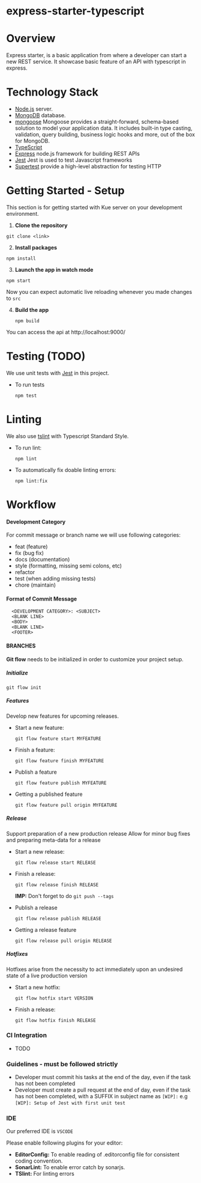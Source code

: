 # express-starter-typescript
# Overview
Express starter, is a basic application from where a developer can start a new REST service. It showcase basic feature of an API with typescript in express.

# Technology Stack
 * [Node.js](https://nodejs.org) server.
 * [MongoDB](https://docs.mongodb.com/) database.
 * [mongoose](http://mongoosejs.com/) Mongoose provides a straight-forward, schema-based solution to model your application data. It includes built-in type casting, validation, query building, business logic hooks and more, out of the box for MongoDB.
 * [TypeScript](https://www.typescriptlang.org/docs/home.html)
 * [Express](https://expressjs.com/) node.js framework for building REST APIs
 * [Jest](https://jestjs.io/docs/en/getting-started) Jest is used to test Javascript frameworks
 * [Supertest](https://www.npmjs.com/package/supertest) provide a high-level abstraction for testing HTTP


# Getting Started - Setup

This section is for getting started with Kue server on your development environment.

1. **Clone the repository**
  ```
  git clone <link>
  ```
2. **Install packages**
  ```
  npm install
  ```

3. **Launch the app in watch mode**
  ```
  npm start
  ```
Now you can expect automatic live reloading whenever you made changes to ```src```

4. **Build the app**

   `npm build`

You can access the api at http://localhost:9000/

# Testing (TODO)
We use unit tests with [Jest](https://github.com/facebook/jest) in this project.

- To run tests

  ```
  npm test
  ```

# Linting
We also use [tslint](https://palantir.github.io/tslint/) with Typescript Standard Style.

- To run lint:

  ```
  npm lint
  ```

- To automatically fix doable linting errors:

  ```
  npm lint:fix
  ```


# Workflow

#### Development Category
For commit message or branch name we will use following categories:
  - feat (feature)
  - fix (bug fix)
  - docs (documentation)
  - style (formatting, missing semi colons, etc)
  - refactor
  - test (when adding missing tests)
  - chore (maintain)

#### Format of Commit Message

```
  <DEVELOPMENT CATEGORY>: <SUBJECT>
  <BLANK LINE>
  <BODY>
  <BLANK LINE>
  <FOOTER>
```

#### BRANCHES

**Git flow** needs to be initialized in order to customize your project setup.

##### Initialize
  ```
  git flow init
  ```

##### Features
Develop new features for upcoming releases.

- Start a new feature:

    ``` git flow feature start MYFEATURE ```

- Finish a feature:

    ``` git flow feature finish MYFEATURE ```

- Publish a feature

    ``` git flow feature publish MYFEATURE ```

- Getting a published feature

    ``` git flow feature pull origin MYFEATURE ```

##### Release
Support preparation of a new production release
Allow for minor bug fixes and preparing meta-data for a release

- Start a new release:

    ``` git flow release start RELEASE ```

- Finish a release:

    ``` git flow release finish RELEASE ```

    **IMP:** Don't forget to do ```git push --tags```

- Publish a release

    ``` git flow release publish RELEASE ```

- Getting a release feature

    ``` git flow release pull origin RELEASE ```


##### Hotfixes
Hotfixes arise from the necessity to act immediately upon an undesired state of a live production version

- Start a new hotfix:

    ``` git flow hotfix start VERSION ```

- Finish a release:

    ``` git flow hotfix finish RELEASE ```




### CI Integration
  - TODO

### Guidelines - must be followed strictly
  - Developer must commit his tasks at the end of the day, even if the task has not been completed
  - Developer must create a pull request at the end of day, even if the task has not been completed, with a SUFFIX in subject name as `[WIP]:` e.g 
  `[WIP]: Setup of Jest with first unit test`

### IDE
Our preferred IDE is `VSCODE`

Please enable following plugins for your editor:
- **EditorConfig:** To enable reading of .editorconfig file for consistent coding convention.
- **SonarLint:** To enable error catch by sonarjs.
- **TSlint:** For linting errors
